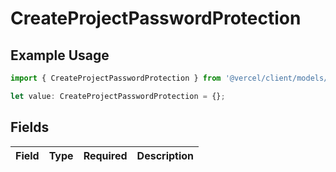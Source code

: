 # CreateProjectPasswordProtection

## Example Usage

```typescript
import { CreateProjectPasswordProtection } from '@vercel/client/models/operations';

let value: CreateProjectPasswordProtection = {};
```

## Fields

| Field | Type | Required | Description |
| ----- | ---- | -------- | ----------- |
